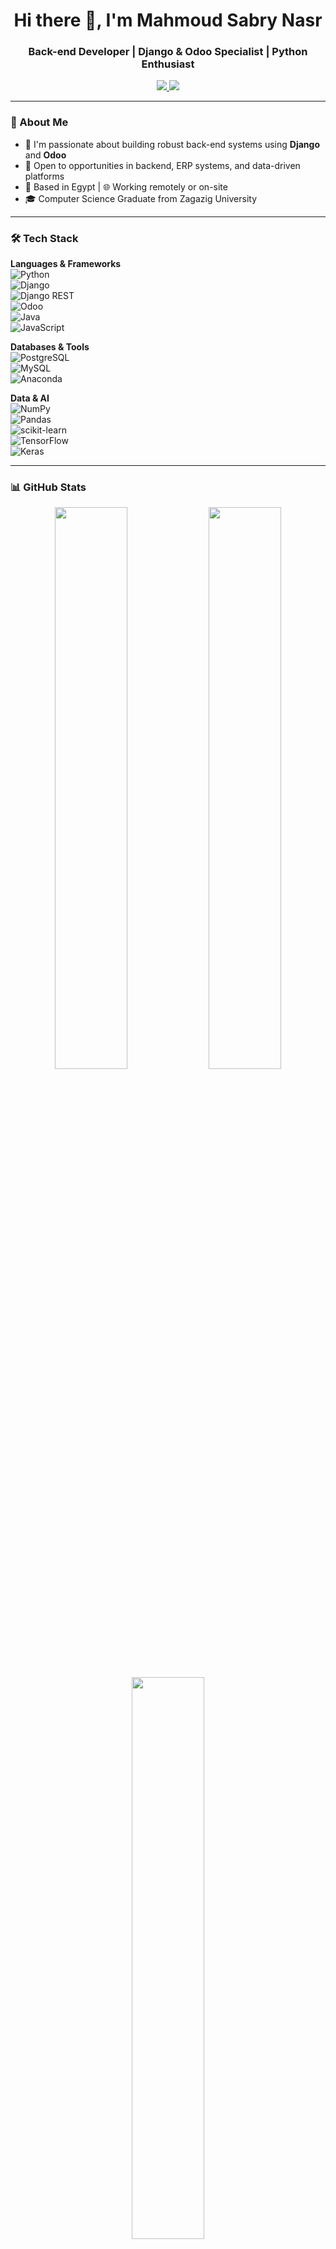 <h1 align="center">Hi there 👋, I'm Mahmoud Sabry Nasr</h1>
<h3 align="center">Back-end Developer | Django & Odoo Specialist | Python Enthusiast</h3>

<p align="center">
  <a href="https://linkedin.com/in/mahmoudnasr77">
    <img src="https://img.shields.io/badge/LinkedIn-Connect-blue?logo=linkedin&style=flat-square" />
  </a>
  <a href="mailto:mahmoudsabrynasr@gmail.com">
    <img src="https://img.shields.io/badge/Gmail-Contact-red?logo=gmail&style=flat-square" />
  </a>
</p>

---

### 🚀 About Me

- 🧠 I'm passionate about building robust back-end systems using **Django** and **Odoo**  
- 💼 Open to opportunities in backend, ERP systems, and data-driven platforms  
- 📍 Based in Egypt | 🌐 Working remotely or on-site  
- 🎓 Computer Science Graduate from Zagazig University  

---

### 🛠️ Tech Stack

**Languages & Frameworks**  
![Python](https://img.shields.io/badge/Python-3776AB?style=for-the-badge&logo=python&logoColor=white)  
![Django](https://img.shields.io/badge/Django-092E20?style=for-the-badge&logo=django&logoColor=white)  
![Django REST](https://img.shields.io/badge/Django%20REST-ff1709?style=for-the-badge&logo=django&logoColor=white&labelColor=gray)  
![Odoo](https://img.shields.io/badge/Odoo-4B0082?style=for-the-badge&logo=odoo&logoColor=white)  
![Java](https://img.shields.io/badge/Java-ED8B00?style=for-the-badge&logo=openjdk&logoColor=white)  
![JavaScript](https://img.shields.io/badge/JavaScript-F7DF1E?style=for-the-badge&logo=javascript&logoColor=black)  

**Databases & Tools**  
![PostgreSQL](https://img.shields.io/badge/PostgreSQL-316192?style=for-the-badge&logo=postgresql&logoColor=white)  
![MySQL](https://img.shields.io/badge/MySQL-4479A1?style=for-the-badge&logo=mysql&logoColor=white)  
![Anaconda](https://img.shields.io/badge/Anaconda-44A833?style=for-the-badge&logo=anaconda&logoColor=white)  

**Data & AI**  
![NumPy](https://img.shields.io/badge/NumPy-013243?style=for-the-badge&logo=numpy&logoColor=white)  
![Pandas](https://img.shields.io/badge/Pandas-150458?style=for-the-badge&logo=pandas&logoColor=white)  
![scikit-learn](https://img.shields.io/badge/Scikit--Learn-F7931E?style=for-the-badge&logo=scikit-learn&logoColor=white)  
![TensorFlow](https://img.shields.io/badge/TensorFlow-FF6F00?style=for-the-badge&logo=TensorFlow&logoColor=white)  
![Keras](https://img.shields.io/badge/Keras-D00000?style=for-the-badge&logo=keras&logoColor=white)  

---

### 📊 GitHub Stats

<div align="center">
  <img src="https://github-readme-stats.vercel.app/api?username=MahmoudsNasr77&show_icons=true&theme=material-palenight&hide_border=false" width="48%" />
  <img src="https://github-readme-streak-stats.herokuapp.com/?user=MahmoudsNasr77&theme=material-palenight&hide_border=false" width="48%" />
</div>

<div align="center">
  <img src="https://github-readme-stats.vercel.app/api/top-langs/?username=MahmoudsNasr77&layout=compact&theme=material-palenight&hide_border=false" width="48%" />
</div>

---

### 🏆 GitHub Trophies

<p align="center">
<img src="https://github-profile-trophy.vercel.app/?username=mahmoudsnasr77&theme=radical&no-frame=true&margin-w=10" />
</p>

---

<!-- Powered by Mahmoud Sabry Nasr | Created with ❤️ -->
